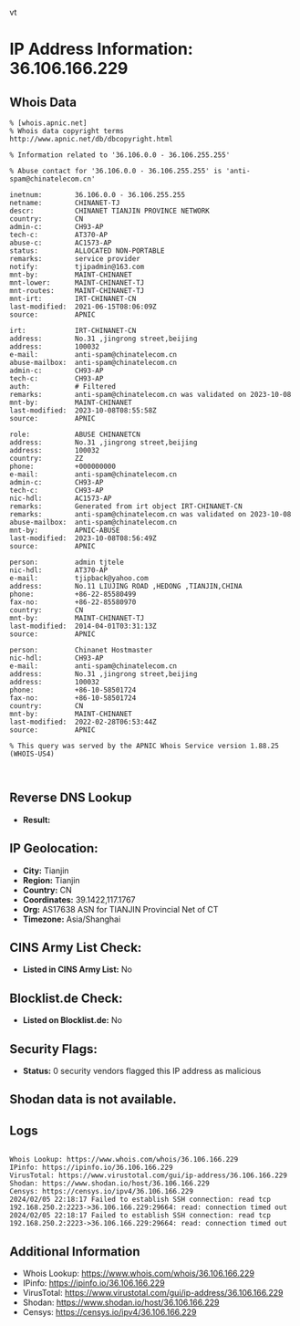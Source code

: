 vt
# IP Address Information: 36.106.166.229

## Whois Data
```
% [whois.apnic.net]
% Whois data copyright terms    http://www.apnic.net/db/dbcopyright.html

% Information related to '36.106.0.0 - 36.106.255.255'

% Abuse contact for '36.106.0.0 - 36.106.255.255' is 'anti-spam@chinatelecom.cn'

inetnum:        36.106.0.0 - 36.106.255.255
netname:        CHINANET-TJ
descr:          CHINANET TIANJIN PROVINCE NETWORK
country:        CN
admin-c:        CH93-AP
tech-c:         AT370-AP
abuse-c:        AC1573-AP
status:         ALLOCATED NON-PORTABLE
remarks:        service provider
notify:         tjipadmin@163.com
mnt-by:         MAINT-CHINANET
mnt-lower:      MAINT-CHINANET-TJ
mnt-routes:     MAINT-CHINANET-TJ
mnt-irt:        IRT-CHINANET-CN
last-modified:  2021-06-15T08:06:09Z
source:         APNIC

irt:            IRT-CHINANET-CN
address:        No.31 ,jingrong street,beijing
address:        100032
e-mail:         anti-spam@chinatelecom.cn
abuse-mailbox:  anti-spam@chinatelecom.cn
admin-c:        CH93-AP
tech-c:         CH93-AP
auth:           # Filtered
remarks:        anti-spam@chinatelecom.cn was validated on 2023-10-08
mnt-by:         MAINT-CHINANET
last-modified:  2023-10-08T08:55:58Z
source:         APNIC

role:           ABUSE CHINANETCN
address:        No.31 ,jingrong street,beijing
address:        100032
country:        ZZ
phone:          +000000000
e-mail:         anti-spam@chinatelecom.cn
admin-c:        CH93-AP
tech-c:         CH93-AP
nic-hdl:        AC1573-AP
remarks:        Generated from irt object IRT-CHINANET-CN
remarks:        anti-spam@chinatelecom.cn was validated on 2023-10-08
abuse-mailbox:  anti-spam@chinatelecom.cn
mnt-by:         APNIC-ABUSE
last-modified:  2023-10-08T08:56:49Z
source:         APNIC

person:         admin tjtele
nic-hdl:        AT370-AP
e-mail:         tjipback@yahoo.com
address:        No.11 LIUJING ROAD ,HEDONG ,TIANJIN,CHINA
phone:          +86-22-85580499
fax-no:         +86-22-85580970
country:        CN
mnt-by:         MAINT-CHINANET-TJ
last-modified:  2014-04-01T03:31:13Z
source:         APNIC

person:         Chinanet Hostmaster
nic-hdl:        CH93-AP
e-mail:         anti-spam@chinatelecom.cn
address:        No.31 ,jingrong street,beijing
address:        100032
phone:          +86-10-58501724
fax-no:         +86-10-58501724
country:        CN
mnt-by:         MAINT-CHINANET
last-modified:  2022-02-28T06:53:44Z
source:         APNIC

% This query was served by the APNIC Whois Service version 1.88.25 (WHOIS-US4)



```
## Reverse DNS Lookup
- **Result:** 

## IP Geolocation:
- **City:** Tianjin
- **Region:** Tianjin
- **Country:** CN
- **Coordinates:** 39.1422,117.1767
- **Org:** AS17638 ASN for TIANJIN Provincial Net of CT
- **Timezone:** Asia/Shanghai

## CINS Army List Check:
- **Listed in CINS Army List:** 
No

## Blocklist.de Check:
- **Listed on Blocklist.de:** 
No

## Security Flags:
- **Status:** 0 security vendors flagged this IP address as malicious

## Shodan data is not available.

## Logs
```

Whois Lookup: https://www.whois.com/whois/36.106.166.229
IPinfo: https://ipinfo.io/36.106.166.229
VirusTotal: https://www.virustotal.com/gui/ip-address/36.106.166.229
Shodan: https://www.shodan.io/host/36.106.166.229
Censys: https://censys.io/ipv4/36.106.166.229
2024/02/05 22:18:17 Failed to establish SSH connection: read tcp 192.168.250.2:2223->36.106.166.229:29664: read: connection timed out
2024/02/05 22:18:17 Failed to establish SSH connection: read tcp 192.168.250.2:2223->36.106.166.229:29664: read: connection timed out

```
## Additional Information
- Whois Lookup: https://www.whois.com/whois/36.106.166.229
- IPinfo: https://ipinfo.io/36.106.166.229
- VirusTotal: https://www.virustotal.com/gui/ip-address/36.106.166.229
- Shodan: https://www.shodan.io/host/36.106.166.229
- Censys: https://censys.io/ipv4/36.106.166.229

